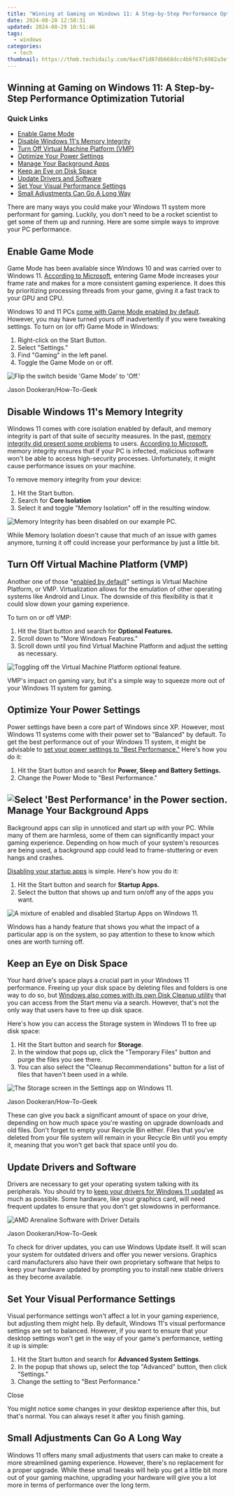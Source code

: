 ```yaml
---
title: "Winning at Gaming on Windows 11: A Step-by-Step Performance Optimization Tutorial"
date: 2024-08-28 12:58:31
updated: 2024-08-29 10:51:46
tags:
  - windows
categories:
  - tech
thumbnail: https://thmb.techidaily.com/6ac471d87db668dcc4b6f87c6982a3ef4bb37e3fbffe0068ce8a47124a8a8199.jpg
---
```


## Winning at Gaming on Windows 11: A Step-by-Step Performance Optimization Tutorial

### Quick Links

* [Enable Game Mode](https://meme-emoji.techidaily.com/updated-2024-approved-how-to-make-an-emoji-of-yourself-on-mobile-emoji-yourself/)
* [Disable Windows 11's Memory Integrity](https://buynow-tips.techidaily.com/evaluating-the-lenovo-p11-pro-impressive-tablet-yet-has-its-cons/)
* [Turn Off Virtual Machine Platform (VMP)](https://www.howtogeek.com/how-to-optimize-windows-11-for-gaming/#turn-off-virtual-machine-platform-vmp)
* [Optimize Your Power Settings](https://visual-screen-recording.techidaily.com/updated-in-2024-timeless-titans-a-list-of-the-top-10-classic-adventure-games/)
* [Manage Your Background Apps](https://extra-support.techidaily.com/in-2024-one-source-livestream-perfection-a-streamers-blueprint/)
* [Keep an Eye on Disk Space](https://tech-hub.techidaily.com/mastering-self-perception-with-chatgpt-a-path-to-improved-emotional-intelligence/)
* [Update Drivers and Software](https://some-approaches.techidaily.com/updated-top-2023-no-cost-live-stream-tools-cross-platform-edition/)
* [Set Your Visual Performance Settings](https://youtube-tips.techidaily.com/treamline-your-vids-with-these-15-royalty-free-tracks-sites/)
* [Small Adjustments Can Go A Long Way](https://techno-recovery.techidaily.com/exploring-elite-storage-solutions-discover-the-premier-network-servers-and-rack-systems/)

 There are many ways you could make your Windows 11 system more performant for gaming. Luckily, you don't need to be a rocket scientist to get some of them up and running. Here are some simple ways to improve your PC performance.

##  Enable Game Mode

 Game Mode has been available since Windows 10 and was carried over to Windows 11\. [According to Microsoft](https://blogs.windows.com/windows-insider/2017/01/25/new-windows-10-creators-update-gaming-features-arrive-week-windows-insiders/#A3hsKyG8uWfZWo8w.97), entering Game Mode increases your frame rate and makes for a more consistent gaming experience. It does this by prioritizing processing threads from your game, giving it a fast track to your GPU and CPU.

 Windows 10 and 11 PCs [come with Game Mode enabled by default](https://some-techniques.techidaily.com/in-2024-harnessing-the-power-of-3d-luts-in-creative-pixels/). However, you may have turned yours off inadvertently if you were tweaking settings. To turn on (or off) Game Mode in Windows:

1. Right-click on the Start Button.
2. Select "Settings."
3. Find "Gaming" in the left panel.
4. Toggle the Game Mode on or off.

![Flip the switch beside 'Game Mode' to 'Off.'](https://static1.howtogeekimages.com/wordpress/wp-content/uploads/2021/09/win11_game_mode_off.jpg) 

Jason Dookeran/How-To-Geek

##  Disable Windows 11's Memory Integrity

 Windows 11 comes with core isolation enabled by default, and memory integrity is part of that suite of security measures. In the past, [memory integrity did present some problems](https://instagram-video-recordings.techidaily.com/updated-2024-approved-top-10-premium-android-and-pc-compatible-video-editors/) to users. [According to Microsoft](https://support.microsoft.com/en-us/windows/device-protection-in-windows-security-afa11526-de57-b1c5-599f-3a4c6a61c5e2), memory integrity ensures that if your PC is infected, malicious software won't be able to access high-security processes. Unfortunately, it might cause performance issues on your machine.

 To remove memory integrity from your device:

1. Hit the Start button.
2. Search for **Core Isolation**
3. Select it and toggle "Memory Isolation" off in the resulting window.

![Memory Integrity has been disabled on our example PC.](https://static1.howtogeekimages.com/wordpress/wp-content/uploads/2024/07/core-isolation.png) 

 While Memory Isolation doesn't cause that much of an issue with games anymore, turning it off could increase your performance by just a little bit.

##  Turn Off Virtual Machine Platform (VMP)

 Another one of those "[enabled by default](https://support.microsoft.com/en-us/windows/enable-virtualization-on-windows-11-pcs-c5578302-6e43-4b4b-a449-8ced115f58e1)" settings is Virtual Machine Platform, or VMP. Virtualization allows for the emulation of other operating systems like Android and Linux. The downside of this flexibility is that it could slow down your gaming experience.

 To turn on or off VMP:

1. Hit the Start button and search for **Optional Features.**
2. Scroll down to "More Windows Features."
3. Scroll down until you find Virtual Machine Platform and adjust the setting as necessary.

![Toggling off the Virtual Machine Platform optional feature.](https://static1.howtogeekimages.com/wordpress/wp-content/uploads/2024/07/virtual-machine-platfrom.png) 

 VMP's impact on gaming vary, but it's a simple way to squeeze more out of your Windows 11 system for gaming.

##  Optimize Your Power Settings

 Power settings have been a core part of Windows since XP. However, most Windows 11 systems come with their power set to "Balanced" by default. To get the best performance out of your Windows 11 system, it might be advisable to [set your power settings to "Best Performance."](https://support.microsoft.com/en-us/windows/power-efficient-settings-in-windows-11-0d6a2b6b-2e87-4611-9980-ac9ea2175734) Here's how you do it:

1. Hit the Start button and search for **Power, Sleep and Battery Settings.**
2. Change the Power Mode to "Best Performance."

## ![Select 'Best Performance' in the Power section.](https://static0.howtogeekimages.com/wordpress/wp-content/uploads/2024/07/best-performance.png)Manage Your Background Apps

 Background apps can slip in unnoticed and start up with your PC. While many of them are harmless, some of them can significantly impact your gaming experience. Depending on how much of your system's resources are being used, a background app could lead to frame-stuttering or even hangs and crashes.

[Disabling your startup apps](https://tech-recovery.techidaily.com/get-clarity-back-in-photos-how-to-repair-iphone-camera-focusing-problems/) is simple. Here's how you do it:

1. Hit the Start button and search for **Startup Apps.**
2. Select the button that shows up and turn on/off any of the apps you want.

![A mixture of enabled and disabled Startup Apps on Windows 11.](https://static1.howtogeekimages.com/wordpress/wp-content/uploads/2024/07/startup-apps.png) 

 Windows has a handy feature that shows you what the impact of a particular app is on the system, so pay attention to these to know which ones are worth turning off.

##  Keep an Eye on Disk Space

 Your hard drive's space plays a crucial part in your Windows 11 performance. Freeing up your disk space by deleting files and folders is one way to do so, but [Windows also comes with its own Disk Cleanup utility](https://voice-adjusting.techidaily.com/premier-software-solutions-for-clearing-up-rough-audio-texture-for-2024/) that you can access from the Start menu via a search. However, that's not the only way that users have to free up disk space.

 Here's how you can access the Storage system in Windows 11 to free up disk space:

1. Hit the Start button and search for **Storage**.
2. In the window that pops up, click the "Temporary Files" button and purge the files you see there.
3. You can also select the "Cleanup Recommendations" button for a list of files that haven't been used in a while.

![The Storage screen in the Settings app on Windows 11.](https://static1.howtogeekimages.com/wordpress/wp-content/uploads/2024/07/storage-settings.png) 

Jason Dookeran/How-To-Geek

 These can give you back a significant amount of space on your drive, depending on how much space you're wasting on upgrade downloads and old files. Don't forget to empty your Recycle Bin either. Files that you've deleted from your file system will remain in your Recycle Bin until you empty it, meaning that you won't get back that space until you do.

##  Update Drivers and Software

 Drivers are necessary to get your operating system talking with its peripherals. You should try to [keep your drivers for Windows 11 updated](https://bypass-frp.techidaily.com/is-gsm-flasher-adb-legit-full-review-to-bypass-your-xiaomi-redmi-13c-5g-phone-frp-lock-by-drfone-android/) as much as possible. Some hardware, like your graphics card, will need frequent updates to ensure that you don't get slowdowns in performance.

![AMD Arenaline Software with Driver Details](https://static1.howtogeekimages.com/wordpress/wp-content/uploads/2024/07/amd-arenaline-software-with-driver-details.png) 

Jason Dookeran/How-To-Geek

 To check for driver updates, you can use Windows Update itself. It will scan your system for outdated drivers and offer you newer versions. Graphics card manufacturers also have their own proprietary software that helps to keep your hardware updated by prompting you to install new stable drivers as they become available.

##  Set Your Visual Performance Settings

 Visual performance settings won't affect a lot in your gaming experience, but adjusting them might help. By default, Windows 11's visual performance settings are set to balanced. However, if you want to ensure that your desktop settings won't get in the way of your game's performance, setting it up is simple:

1. Hit the Start button and search for **Advanced System Settings**.
2. In the popup that shows up, select the top "Advanced" button, then click "Settings."
3. Change the setting to "Best Performance."

Close 

 You might notice some changes in your desktop experience after this, but that's normal. You can always reset it after you finish gaming.

##  Small Adjustments Can Go A Long Way

 Windows 11 offers many small adjustments that users can make to create a more streamlined gaming experience. However, there's no replacement for a proper upgrade. While these small tweaks will help you get a little bit more out of your gaming machine, upgrading your hardware will give you a lot more in terms of performance over the long term.

<ins class="adsbygoogle"
     style="display:block"
     data-ad-format="autorelaxed"
     data-ad-client="ca-pub-7571918770474297"
     data-ad-slot="1223367746"></ins>



<ins class="adsbygoogle"
     style="display:block"
     data-ad-client="ca-pub-7571918770474297"
     data-ad-slot="8358498916"
     data-ad-format="auto"
     data-full-width-responsive="true"></ins>
